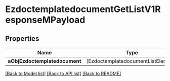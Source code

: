 # EzdoctemplatedocumentGetListV1ResponseMPayload

## Properties
Name | Type | Description | Notes
------------ | ------------- | ------------- | -------------
**aObjEzdoctemplatedocument** | [EzdoctemplatedocumentListElement] |  | 

[[Back to Model list]](../README.md#documentation-for-models) [[Back to API list]](../README.md#documentation-for-api-endpoints) [[Back to README]](../README.md)



